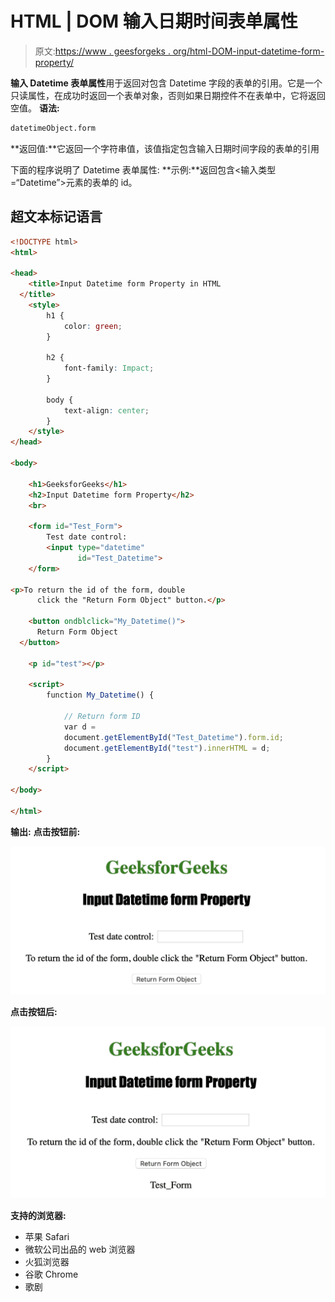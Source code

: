 # HTML | DOM 输入日期时间表单属性

> 原文:[https://www . geesforgeks . org/html-DOM-input-datetime-form-property/](https://www.geeksforgeeks.org/html-dom-input-datetime-form-property/)

**输入 Datetime 表单属性**用于返回对包含 Datetime 字段的表单的引用。它是一个只读属性，在成功时返回一个表单对象，否则如果日期控件不在表单中，它将返回空值。
**语法:**

```html
datetimeObject.form
```

**返回值:**它返回一个字符串值，该值指定包含输入日期时间字段的表单的引用

下面的程序说明了 Datetime 表单属性:
**示例:**返回包含<输入类型=“Datetime”>元素的表单的 id。

## 超文本标记语言

```html
<!DOCTYPE html>
<html>

<head>
    <title>Input Datetime form Property in HTML
  </title>
    <style>
        h1 {
            color: green;
        }

        h2 {
            font-family: Impact;
        }

        body {
            text-align: center;
        }
    </style>
</head>

<body>

    <h1>GeeksforGeeks</h1>
    <h2>Input Datetime form Property</h2>
    <br>

    <form id="Test_Form">
        Test date control:
        <input type="datetime"
               id="Test_Datetime">
    </form>

<p>To return the id of the form, double
      click the "Return Form Object" button.</p>

    <button ondblclick="My_Datetime()">
      Return Form Object
  </button>

    <p id="test"></p>

    <script>
        function My_Datetime() {

            // Return form ID
            var d =
            document.getElementById("Test_Datetime").form.id;
            document.getElementById("test").innerHTML = d;
        }
    </script>

</body>

</html>
```

**输出:**
**点击按钮前:**

![](img/e64913ab6d3a2a2fe2cf50ef243f9b52.png)

**点击按钮后:**

![](img/dfcff81352bb149631a4bf6d852b1a31.png)

**支持的浏览器:**

*   苹果 Safari
*   微软公司出品的 web 浏览器
*   火狐浏览器
*   谷歌 Chrome
*   歌剧